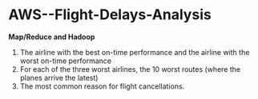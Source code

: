 # AWS--Flight-Delays-Analysis

**Map/Reduce and Hadoop**

1. The airline with the best on-time performance and the airline with the worst on-time performance
2. For each of the three worst airlines, the 10 worst routes (where the planes arrive the latest)
3. The most common reason for flight cancellations.
